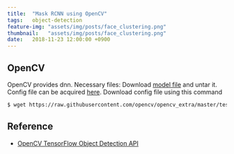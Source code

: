 ```yaml
---
title:  "Mask RCNN using OpenCV"
tags:   object-detection
feature-img: "assets/img/posts/face_clustering.png"
thumbnail:   "assets/img/posts/face_clustering.png"
date:   2018-11-23 12:00:00 +0900
---
```


## OpenCV 

OpenCV provides dnn.
Necessary files:
Download [model file](http://download.tensorflow.org/models/object_detection/mask_rcnn_inception_v2_coco_2018_01_28.tar.gz) and untar it.
Config file can be acquired [here](https://github.com/opencv/opencv_extra/blob/master/testdata/dnn/mask_rcnn_inception_v2_coco_2018_01_28.pbtxt).
Download config file using this command
```bash
$ wget https://raw.githubusercontent.com/opencv/opencv_extra/master/testdata/dnn/mask_rcnn_inception_v2_coco_2018_01_28.pbtxt
```

## Reference

* [OpenCV TensorFlow Object Detection API](https://github.com/opencv/opencv/wiki/TensorFlow-Object-Detection-API)

